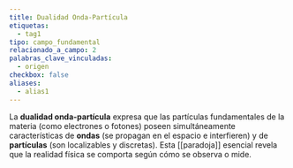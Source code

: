 ```yaml
---
title: Dualidad Onda-Partícula
etiquetas:
  - tag1
tipo: campo_fundamental
relacionado_a_campo: 2
palabras_clave_vinculadas:
  - origen
checkbox: false
aliases:
  - alias1
---
```

La **dualidad onda-partícula** expresa que las partículas fundamentales de la materia (como electrones o fotones) poseen simultáneamente características de **ondas** (se propagan en el espacio e interfieren) y de **partículas** (son localizables y discretas). Esta [[paradoja]] esencial revela que la realidad física se comporta según cómo se observa o mide.